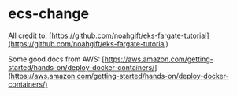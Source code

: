# ecs-change

All credit to: [https://github.com/noahgift/eks-fargate-tutorial](https://github.com/noahgift/eks-fargate-tutorial)

Some good docs from AWS: [https://aws.amazon.com/getting-started/hands-on/deploy-docker-containers/](https://aws.amazon.com/getting-started/hands-on/deploy-docker-containers/)
